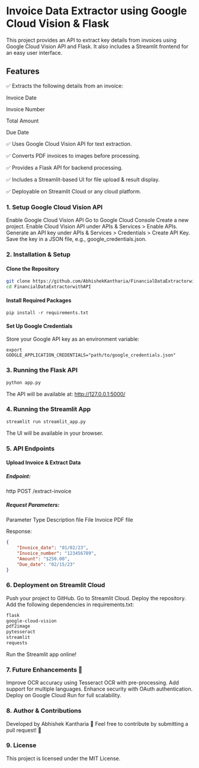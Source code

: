 # Invoice Data Extractor using Google Cloud Vision & Flask

This project provides an API to extract key details from invoices using Google Cloud Vision API and Flask. It also includes a Streamlit frontend for an easy user interface.

## Features

✅ Extracts the following details from an invoice:

Invoice Date

Invoice Number

Total Amount

Due Date

✅ Uses Google Cloud Vision API for text extraction.

✅ Converts PDF invoices to images before processing.

✅ Provides a Flask API for backend processing.

✅ Includes a Streamlit-based UI for file upload & result display.

✅ Deployable on Streamlit Cloud or any cloud platform.

### 1. Setup Google Cloud Vision API

Enable Google Cloud Vision API
Go to Google Cloud Console
Create a new project.
Enable Cloud Vision API under APIs & Services > Enable APIs.
Generate an API key under APIs & Services > Credentials > Create API Key.
Save the key in a JSON file, e.g., google_credentials.json.

### 2. Installation & Setup

#### Clone the Repository

```bash
git clone https://github.com/AbhishekKantharia/FinancialDataExtractorwithAPI.git  
cd FinancialDataExtractorwithAPI  
```

#### Install Required Packages

```
pip install -r requirements.txt
```

#### Set Up Google Credentials

Store your Google API key as an environment variable:

```env
export GOOGLE_APPLICATION_CREDENTIALS="path/to/google_credentials.json"
```

### 3. Running the Flask API

```bash
python app.py  
```

The API will be available at: http://127.0.0.1:5000/

### 4. Running the Streamlit App

```bash
streamlit run streamlit_app.py  
```

The UI will be available in your browser.

### 5. API Endpoints

#### Upload Invoice & Extract Data

##### Endpoint:

http POST /extract-invoice

##### Request Parameters:

Parameter	Type	Description
file	File	Invoice PDF file

Response:

```json
{
    "Invoice_date": "01/02/23",
    "Invoice_number": "123456789",
    "Amount": "$250.00",
    "Due_date": "02/15/23"
}
```

### 6. Deployment on Streamlit Cloud

Push your project to GitHub.
Go to Streamlit Cloud.
Deploy the repository.
Add the following dependencies in requirements.txt:

```txt
flask  
google-cloud-vision  
pdf2image  
pytesseract  
streamlit  
requests  
```

Run the Streamlit app online!

### 7. Future Enhancements 🚀

Improve OCR accuracy using Tesseract OCR with pre-processing.
Add support for multiple languages.
Enhance security with OAuth authentication.
Deploy on Google Cloud Run for full scalability.

### 8. Author & Contributions

Developed by Abhishek Kantharia 🎯
Feel free to contribute by submitting a pull request! 🤝

### 9. License

This project is licensed under the MIT License.
